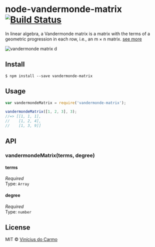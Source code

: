 # node-vandermonde-matrix [![Build Status](https://travis-ci.org/vinimdocarmo/node-vandermonde-matrix.svg?branch=master)](https://travis-ci.org/vinimdocarmo/node-vandermonde-matrix)

In linear algebra, a Vandermonde matrix is a matrix with the terms of a geometric progression in each row, i.e., an m × n matrix. [see more](https://en.wikipedia.org/wiki/Vandermonde_matrix)

![vandermonde matrix d](https://upload.wikimedia.org/math/6/4/2/642ce6b42c22729068792a6496d81ee7.png)

## Install

```
$ npm install --save vandermonde-matrix
```

## Usage

```js
var vandermondeMatrix = require('vandermonde-matrix');

vandermondeMatrix([1, 2, 3], 3);
//=> [[1, 1, 1], 
//    [1, 2, 4], 
//    [1, 3, 9]]
```
## API

### vandermondeMatrix(terms, degree)

#### terms

*Required*  
Type: `Array`

#### degree

*Required*	
Type: `number`  

## License

MIT © [Vinícius do Carmo](http://vinimdocarmo.js.org)
